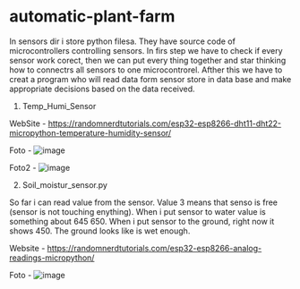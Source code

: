 # automatic-plant-farm


In sensors dir i store python filesa. They have source code of microcontrollers controlling sensors. In firs step we have to check if every sensor work corect, then we can put every thing together and star thinking how to connectrs all sensors to one microcontrorel. Afther this we have to creat a program who will read data form sensor store in data base and make appropriate decisions based on the data received. 



1. Temp_Humi_Sensor

WebSite - https://randomnerdtutorials.com/esp32-esp8266-dht11-dht22-micropython-temperature-humidity-sensor/

Foto - ![image](https://user-images.githubusercontent.com/44020188/201703400-09dde1f5-756f-4032-a7aa-925136f2fec3.png)

Foto2 - ![image](https://user-images.githubusercontent.com/44020188/201703087-0c227c76-2c98-4c52-9194-36bba1a49cce.png)


2. Soil_moistur_sensor.py

So far i can read value from the sensor. Value 3 means that senso is free (sensor is not touching enything). When i put sensor to water value is something about 645 650.
When i put sensor to the ground, right now it shows 450. The ground looks like is wet enough.

Website - https://randomnerdtutorials.com/esp32-esp8266-analog-readings-micropython/

Foto - ![image](https://user-images.githubusercontent.com/44020188/201771402-10cf9783-da7a-4ee3-abe6-8dc374970ee7.png)

